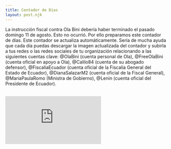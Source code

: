 ```yaml
---
title: Contador de Días
layout: post.njk
---
```

La instrucción fiscal contra Ola Bini debería haber terminado el pasado domingo
11 de agosto. Esto no ocurrió. Por ello preparamos este contador de días. Este
contador se actualiza automáticamente. Sería de mucha ayuda que cada día puedas
descargar la imagen actualizada del contador y subirla a tus redes o las redes
sociales de tu organización relacionando a las siguientes cuentas
clave: @OlaBini (cuenta personal de Ola), @FreeOlaBini (cuenta oficial en
apoyo a Ola), @Calilo84 (cuenta de su abogado
defensor), @FiscaliaEcuador (cuenta oficial de la Fiscalía General del Estado de
Ecuador), @DianaSalazarM2 (cuenta oficial de la Fiscal
General), @MariaPaulaRomo (Ministra de Gobierno), @Lenin (cuenta oficial del
Presidente de Ecuador).

<br>
<div class="aspect-ratio aspect-ratio--16x9 mb4">
<iframe class="aspect-ratio--object cover" style="overflow: hidden;"  scrolling="no" frameborder="0"  src="https://editor.p5js.org/piratax007/full/LFIpBjV_3"></iframe>
</div>
